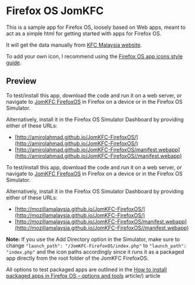 Firefox OS JomKFC
=========================

This is a sample app for Firefox OS, loosely based on Web apps, meant to act as a simple html for getting started with apps for Firefox OS.

It will get the data manually from [KFC Malaysia website](http://kfc.com.my/jom-perlis.php).

To add your own icon, I recommend using the [Firefox OS app icons style guide](http://www.mozilla.org/en-US/styleguide/products/firefoxos/icons/).


## Preview

To test/install this app, download the code and run it on a web server, or navigate to [JomKFC FirefoxOS](http://amirolahmad.github.com/JomKFC-FirefoxOS/) in Firefox on a device or in the Firefox OS Simulator. 

Alternatively, install it in the Firefox OS Simulator Dashboard by providing either of these URLs:

* [http://amirolahmad.github.io/JomKFC-FirefoxOS/](http://amirolahmad.github.io/JomKFC-FirefoxOS/)
* [http://amirolahmad.github.io/JomKFC-FirefoxOS/manifest.webapp](http://amirolahmad.github.io/JomKFC-FirefoxOS//manifest.webapp)

To test/install this app, download the code and run it on a web server, or navigate to [JomKFC FirefoxOS](http://mozillamalaysia.github.com/JomKFC-FirefoxOS/) in Firefox on a device or in the Firefox OS Simulator. 

Alternatively, install it in the Firefox OS Simulator Dashboard by providing either of these URLs:

* [http://mozillamalaysia.github.io/JomKFC-FirefoxOS/](http://mozillamalaysia.github.io/JomKFC-FirefoxOS/)
* [http://mozillamalaysia.github.io/JomKFC-FirefoxOS/manifest.webapp](http://mozillamalaysia.github.io/JomKFC-FirefoxOS//manifest.webapp)

**Note:** If you use the Add Directory option in the Simulator, make sure to change `"launch_path": "/JomKFC-FirefoxOS/index.php"` to `"launch_path": "index.php"` and the icon paths accordingly since it runs it as a packaged app directly from the root folder of the JomKFC FirefoxOS.

All options to test packaged apps are outlined in the [How to install packaged apps in Firefox OS – options and tools](https://hacks.mozilla.org/2013/03/how-to-install-packaged-apps-in-firefox-os-options-and-tools/) article/) article
